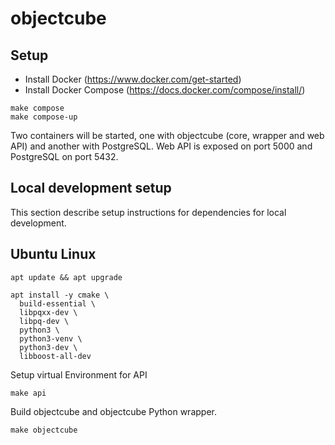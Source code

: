 # objectcube

## Setup

- Install Docker (https://www.docker.com/get-started)
- Install Docker Compose (https://docs.docker.com/compose/install/)

```
make compose
make compose-up
```

Two containers will be started, one with objectcube (core, wrapper and web API)
and another with PostgreSQL. Web API is exposed on port 5000 and PostgreSQL on
port 5432.


## Local development setup

This section describe setup instructions for dependencies for local
development.

## Ubuntu Linux

```
apt update && apt upgrade

apt install -y cmake \
  build-essential \
  libpqxx-dev \
  libpq-dev \
  python3 \
  python3-venv \
  python3-dev \
  libboost-all-dev
```

Setup virtual Environment for API

```
make api
```

Build objectcube and objectcube Python wrapper.

```
make objectcube
```
